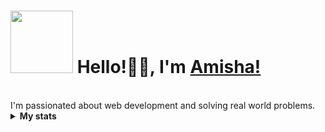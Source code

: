 # <img src="https://c.tenor.com/-169fSymeTgAAAAi/anime-girl.gif" width="100"> Hello!✌🏽, I'm [Amisha!](https://amishakumariportfolio.netlify.app/) 
<br>
I'm passionated about web development and solving real world problems.
<br>

<!-- Stats -->
<details><summary><b>My stats</b></summary><br>

![](https://komarev.com/ghpvc/?username=amishakumari544&color=000000)  
<img alt = "GitHub Stats" src="https://github-readme-stats.vercel.app/api?username=amishakumari544&show_icons=true&hide=issues&icon_color=C9D1D9&hide_border=false&title_color=C9D1D9&text_color=8B948D&bg_color=0D1117&theme=dark">
[![GitHub Streak](http://github-readme-streak-stats.herokuapp.com?user=amishakumari544&theme=dark)](https://git.io/streak-stats)  
</details>



</details>





<!-- <p align="left"> <img src="https://komarev.com/ghpvc/?username=amishakumari544&label=Stalker%20Alert&color=0e75b6&style=flat" alt="amishakumari544" /> </p> -->



